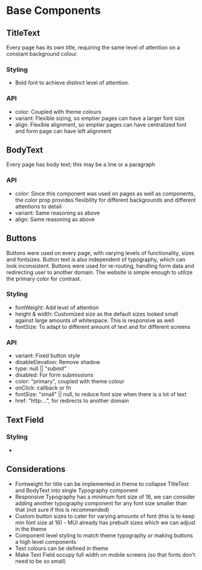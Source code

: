 # Base Components

## TitleText

Every page has its own title, requiring the same level of attention on a constant background colour.

### Styling

- Bold font to achieve distinct level of attention.

### API

- color: Coupled with theme colours
- variant: Flexible sizing, so emptier pages can have a larger font size
- align: Flexible alignment, so emptier pages can have centralized font and form page can have left alignment

## BodyText

Every page has body text; this may be a line or a paragraph

### API

- color: Since this component was used on pages as well as components, the color prop provides flexibility for different backgrounds and different attentions to detail
- variant: Same reasoning as above
- align: Same reasoning as above

## Buttons

Buttons were used on every page, with varying levels of functionality, sizes and fontsizes. Button text is also independent of typography, which can look inconsistent. Buttons were used for re-routing, handling form data and redirecting user to another domain. The website is simple enough to utilize the primary color for contrast.

### Styling

- fontWeight: Add level of attention
- height & width: Customized size as the default sizes looked small against large amounts of whitespace. This is responsive as well
- fontSize: To adapt to different amount of text and for different screens

### API

- variant: Fixed button style
- disableElevation: Remove shadow
- type: null || "submit"
- disabled: For form submissions
- color: "primary", coupled with theme colour
- onClick: callback or fn
- fontSize: "small" || null, to reduce font size when there is a lot of text
- href: "http:...", for redirects to another domain

## Text Field

### Styling

- 

## Considerations

- Fontweight for title can be implemented in theme to collapse TitleText and BodyText into single Typography component
- Responsive Typography has a minimum font size of 16, we can consider adding another typography component for any font size smaller than that (not sure if this is recommended)
- Custom button sizes to cater for varying amounts of font (this is to keep min font size at 16) - MUI already has prebuilt sizes which we can adjust in the theme
- Component level styling to match theme typography or making buttons a high level components
- Text colours can be defined in theme
- Make Text Field occupy full width on mobile screens (so that fonts don't need to be so small)
